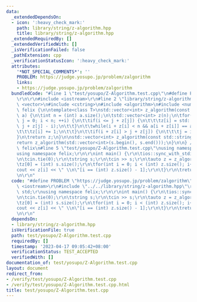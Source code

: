 ```yaml
---
data:
  _extendedDependsOn:
  - icon: ':heavy_check_mark:'
    path: library/string/z-algorithm.hpp
    title: library/string/z-algorithm.hpp
  _extendedRequiredBy: []
  _extendedVerifiedWith: []
  _isVerificationFailed: false
  _pathExtension: cpp
  _verificationStatusIcon: ':heavy_check_mark:'
  attributes:
    '*NOT_SPECIAL_COMMENTS*': ''
    PROBLEM: https://judge.yosupo.jp/problem/zalgorithm
    links:
    - https://judge.yosupo.jp/problem/zalgorithm
  bundledCode: "#line 1 \"test/yosupo/Z-Algorithm.test.cpp\"\n#define PROBLEM \"https://judge.yosupo.jp/problem/zalgorithm\"\
    \r\n\r\n#include <iostream>\r\n#line 2 \"library/string/z-algorithm.hpp\"\n#include\
    \ <vector>\n#include <cstring>\n#include <algorithm>\n#include <numeric>\n\nnamespace\
    \ felix {\n\ntemplate<class T>\nstd::vector<int> z_algorithm(const std::vector<T>&\
    \ a) {\n\tint n = (int) a.size();\n\tstd::vector<int> z(n);\n\tfor(int i = 1,\
    \ j = 0; i < n; ++i) {\n\t\tif(i <= j + z[j]) {\n\t\t\tz[i] = std::min(z[i - j],\
    \ j + z[j] - i);\n\t\t}\n\t\twhile(i + z[i] < n && a[i + z[i]] == a[z[i]]) {\n\
    \t\t\tz[i] += 1;\n\t\t}\n\t\tif(i + z[i] > j + z[j]) {\n\t\t\tj = i;\n\t\t}\n\t\
    }\n\treturn z;\n}\n\nstd::vector<int> z_algorithm(const std::string& s) {\n\t\
    return z_algorithm(std::vector<int>(s.begin(), s.end()));\n}\n\n} // namespace\
    \ felix\n#line 5 \"test/yosupo/Z-Algorithm.test.cpp\"\nusing namespace std;\r\n\
    using namespace felix;\r\n\r\nint main() {\r\n\tios::sync_with_stdio(false);\r\
    \n\tcin.tie(0);\r\n\tstring s;\r\n\tcin >> s;\r\n\tauto z = z_algorithm(s);\r\n\
    \tz[0] = (int) s.size();\r\n\tfor(int i = 0; i < (int) z.size(); i++) {\r\n\t\t\
    cout << z[i] << \" \\n\"[i == (int) z.size() - 1];\r\n\t}\r\n\treturn 0;\r\n}\r\
    \n\r\n"
  code: "#define PROBLEM \"https://judge.yosupo.jp/problem/zalgorithm\"\r\n\r\n#include\
    \ <iostream>\r\n#include \"../../library/string/z-algorithm.hpp\"\r\nusing namespace\
    \ std;\r\nusing namespace felix;\r\n\r\nint main() {\r\n\tios::sync_with_stdio(false);\r\
    \n\tcin.tie(0);\r\n\tstring s;\r\n\tcin >> s;\r\n\tauto z = z_algorithm(s);\r\n\
    \tz[0] = (int) s.size();\r\n\tfor(int i = 0; i < (int) z.size(); i++) {\r\n\t\t\
    cout << z[i] << \" \\n\"[i == (int) z.size() - 1];\r\n\t}\r\n\treturn 0;\r\n}\r\
    \n\r\n"
  dependsOn:
  - library/string/z-algorithm.hpp
  isVerificationFile: true
  path: test/yosupo/Z-Algorithm.test.cpp
  requiredBy: []
  timestamp: '2023-04-17 09:05:42+08:00'
  verificationStatus: TEST_ACCEPTED
  verifiedWith: []
documentation_of: test/yosupo/Z-Algorithm.test.cpp
layout: document
redirect_from:
- /verify/test/yosupo/Z-Algorithm.test.cpp
- /verify/test/yosupo/Z-Algorithm.test.cpp.html
title: test/yosupo/Z-Algorithm.test.cpp
---
```

